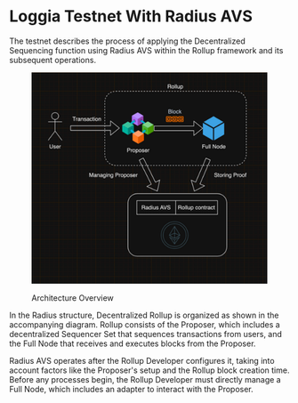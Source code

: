 # Loggia Testnet With Radius AVS

The testnet describes the process of applying the Decentralized Sequencing function using Radius AVS within the Rollup framework and its subsequent operations.

<figure><img src="../../.gitbook/assets/image (20).png" alt=""><figcaption><p>Architecture Overview</p></figcaption></figure>

In the Radius structure, Decentralized Rollup is organized as shown in the accompanying diagram. Rollup consists of the Proposer, which includes a decentralized Sequencer Set that sequences transactions from users, and the Full Node that receives and executes blocks from the Proposer.

Radius AVS operates after the Rollup Developer configures it, taking into account factors like the Proposer's setup and the Rollup block creation time. Before any processes begin, the Rollup Developer must directly manage a Full Node, which includes an adapter to interact with the Proposer.
